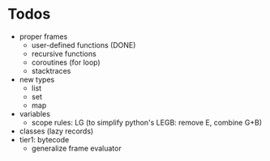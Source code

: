 # Todos

* proper frames
  - user-defined functions (DONE)
  - recursive functions
  - coroutines (for loop)
  - stacktraces
* new types
  - list
  - set
  - map
* variables
  - scope rules: LG (to simplify python's LEGB: remove E, combine G+B)
* classes (lazy records)
* tier1: bytecode
  - generalize frame evaluator
